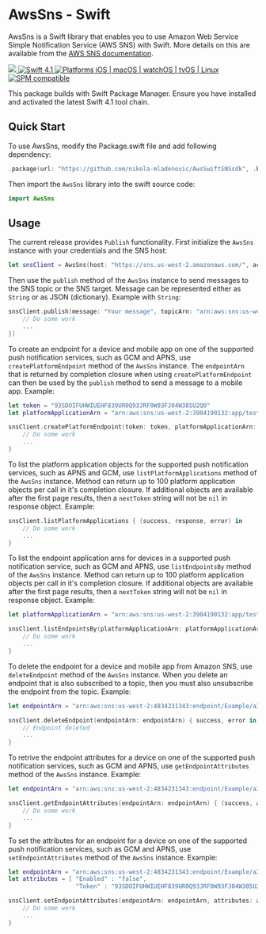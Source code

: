 # AwsSns - Swift

AwsSns is a Swift library that enables you to use Amazon Web Service Simple Notification Service (AWS SNS) with Swift. More details on this are available from the [AWS SNS documentation](https://aws.amazon.com/documentation/sns/).

<p>
<a href="https://travis-ci.org/nikola-mladenovic/AwsSwiftSNSsdk" target="_blank">
<img src="https://travis-ci.org/nikola-mladenovic/AwsSwiftSNSsdk.svg?branch=master">
</a>
<a href="https://developer.apple.com/swift/" target="_blank">
<img src="https://img.shields.io/badge/Swift-4.1-orange.svg?style=flat" alt="Swift 4.1">
</a>
<a href="https://developer.apple.com/swift/" target="_blank">
<img src="https://img.shields.io/badge/Platforms-iOS%20%7C%20macOS%20%7C%20watchOS%20%7C%20tvOS%20%7C%20Linux-4E4E4E.svg?colorA=EF5138" alt="Platforms iOS | macOS | watchOS | tvOS | Linux">
</a>
<a href="https://github.com/apple/swift-package-manager" target="_blank">
<img src="https://img.shields.io/badge/SPM-compatible-brightgreen.svg?style=flat&colorB=64A5DE" alt="SPM compatible">
</a>
</p>

This package builds with Swift Package Manager. Ensure you have installed and activated the latest Swift 4.1 tool chain.

## Quick Start

To use AwsSns, modify the Package.swift file and add following dependency:

``` swift
.package(url: "https://github.com/nikola-mladenovic/AwsSwiftSNSsdk", .branch("master"))
```

Then import the `AwsSns` library into the swift source code:

``` swift
import AwsSns
```

## Usage

The current release provides `Publish` functionality.
First initialize the `AwsSns` instance with your credentials and the SNS host:
``` swift
let snsClient = AwsSns(host: "https://sns.us-west-2.amazonaws.com/", accessKeyId: "593ca2ad2782e4000a586d28", secretAccessKey: "ASDI/YZZfLXLna3xEn7JTIJhyH/YZZfLXLna3xEn7JTIJhyH")
```
Then use the `publish` method of the `AwsSns` instance to send messages to the SNS topic or the SNS target. Message can be represented either as `String` or as JSON (dictionary).
Example with `String`:
``` swift
snsClient.publish(message: "Your message", topicArn: "arn:aws:sns:us-west-2:487164526243:test", completion: { success, error in
    // Do some work
    ...
})
```
To create an endpoint for a device and mobile app on one of the supported push notification services, such as GCM and APNS, use `createPlatformEndpoint` method of the `AwsSns` instance. The `endpointArn` that is returned by completion closure when using `createPlatformEndpoint` can then be used by the `publish` method to send a message to a mobile app.
Example:
``` swift
let token = "93SDOIFUHWIUEHF839UR0Q93JRF0W93FJ04W385U2Q0"
let platformApplicationArn = "arn:aws:sns:us-west-2:3904190132:app/test"

snsClient.createPlatformEndpoint(token: token, platformApplicationArn: platformApplicationArn) { success, endpointArn, error in
    // Do some work
    ...
}
```
To list the platform application objects for the supported push notification services, such as APNS and GCM, use `listPlatformApplications` method of the `AwsSns` instance. Method can return up to 100 platform application objects per call in it's completion closure. If additional objects are available after the first page results, then a `nextToken` string will not be `nil` in response object.
Example:
``` swift
snsClient.listPlatformApplications { (success, response, error) in
    // Do some work
    ...
}
```
To list the endpoint application arns for devices in a supported push notification service, such as GCM and APNS, use `listEndpointsBy` method of the `AwsSns` instance. Method can return up to 100 platform application objects per call in it's completion closure. If additional objects are available after the first page results, then a `nextToken` string will not be `nil` in response object.
Example:
``` swift
let platformApplicationArn = "arn:aws:sns:us-west-2:3904190132:app/test"

snsClient.listEndpointsBy(platformApplicationArn: platformApplicationArn) { (success, response, error) in
    // Do some work
    ...
}
```
To delete the endpoint for a device and mobile app from Amazon SNS, use `deleteEndpoint` method of the `AwsSns` instance. When you delete an endpoint that is also subscribed to a topic, then you must also unsubscribe the endpoint from the topic.
Example:
``` swift
let endpointArn = "arn:aws:sns:us-west-2:4834231343:endpoint/Example/a34939514-6d01-4444-3333-ffba93942"

snsClient.deleteEndpoint(endpointArn: endpointArn) { success, error in
    // Endpoint deleted
    ...
}
```
To retrive the endpoint attributes for a device on one of the supported push notification services, such as GCM and APNS, use `getEndpointAttributes` method of the `AwsSns` instance.
Example:
``` swift
let endpointArn = "arn:aws:sns:us-west-2:4834231343:endpoint/Example/a34939514-6d01-4444-3333-ffba93942"

snsClient.getEndpointAttributes(endpointArn: endpointArn) { (success, attributes, error) in
    // Do some work
    ...
}
```
To set the attributes for an endpoint for a device on one of the supported push notification services, such as GCM and APNS, use `setEndpointAttributes` method of the `AwsSns` instance.
Example:
``` swift
let endpointArn = "arn:aws:sns:us-west-2:4834231343:endpoint/Example/a34939514-6d01-4444-3333-ffba93942"
let attributes = [ "Enabled" : "false",
                   "Token" : "93SDOIFUHWIUEHF839UR0Q93JRF0W93FJ04W385U2Q0" ]

snsClient.setEndpointAttributes(endpointArn: endpointArn, attributes: attributes) { (success, error) in
    // Do some work
    ...
}
```
